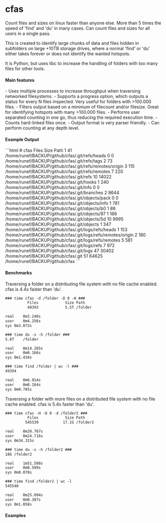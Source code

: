cfas
====

Count files and sizes on linux faster than anyone else. More than 5 times the speed of 'find' and 'du' in many cases. Can count files and sizes for all users in a single pass.

This is created to identify large chunks of data and files hidden in subfolders on
large +10TB storage drives, where a normal 'find' or 'du' either takes forever or
does not identify the wanted hotspots.

It is Python, but uses libc to increase the handling of folders with too many files for other tools.


<h4>Main features</h4>
 - Uses multiple processes to increase throughput when traversing networked filesystems.                                                                                                              - Supports a progress option, which outputs a status for every N files inspected. Very useful for folders with >100.000 files.
 - Filters output based on a minimum of filecount and/or filesize. Great for identifying hotspots with many >100.000 files.
 - Performs user separated counting in one go, thus reducing the required execution time.
 - Counts hard-linked files once.
 - Output format is very parser friendly.
 - Can perform counting at any depth level.


<h4>Example Output</h4>
```html
# cfas 
          Files            Size Path
              1              41 /home/runef/BACKUP/github/cfas/.git/refs/heads
              0               0 /home/runef/BACKUP/github/cfas/.git/refs/tags
              2              73 /home/runef/BACKUP/github/cfas/.git/refs/remotes/origin
              3             115 /home/runef/BACKUP/github/cfas/.git/refs/remotes
              7             220 /home/runef/BACKUP/github/cfas/.git/refs
             10           14022 /home/runef/BACKUP/github/cfas/.git/hooks
              1             240 /home/runef/BACKUP/github/cfas/.git/info
              0               0 /home/runef/BACKUP/github/cfas/.git/branches
              2            8644 /home/runef/BACKUP/github/cfas/.git/objects/pack
              0               0 /home/runef/BACKUP/github/cfas/.git/objects/info
              1             781 /home/runef/BACKUP/github/cfas/.git/objects/b0
              1              86 /home/runef/BACKUP/github/cfas/.git/objects/97
              1             166 /home/runef/BACKUP/github/cfas/.git/objects/5d
             10            9995 /home/runef/BACKUP/github/cfas/.git/objects
              1             347 /home/runef/BACKUP/github/cfas/.git/logs/refs/heads
              1             153 /home/runef/BACKUP/github/cfas/.git/logs/refs/remotes/origin
              2             180 /home/runef/BACKUP/github/cfas/.git/logs/refs/remotes
              5             581 /home/runef/BACKUP/github/cfas/.git/logs/refs
              7             972 /home/runef/BACKUP/github/cfas/.git/logs
             47           30402 /home/runef/BACKUP/github/cfas/.git
             51           64625 /home/runef/BACKUP/github/cfas
```


<h4>Benchmarks</h4>

Traversing a folder on a distributing file system with no file cache enabled. cfas is 4.4x faster than 'du'. 
```html
### time cfas -d /folder -D 0 -H ###
          Files            Size Path
          49393            5.5T /folder

real	0m3.240s
user	0m4.256s
sys	0m3.073s

### time du -s -h /folder ###
5.6T	/folder

real	0m14.265s
user	0m0.166s
sys	0m1.434s

### time find /folder | wc -l ###
49394

real	0m6.914s
user	0m0.164s
sys	0m0.785s
```

Traversing a folder with more files on a distributed file system with no file cache enabled. cfas is 5.4x faster than 'du'. 
```html
### time cfas -H -D 0 -d /folder2 ###
          Files            Size Path
         545539           17.1G /folder2

real	0m20.767s
user	0m24.716s
sys	0m34.315s

### time du -s -h /folder2 ###
18G	/folder2

real	1m51.508s
user	0m0.599s
sys	0m8.078s

### time find /folder2 | wc -l
545540

real	0m25.094s
user	0m0.387s
sys	0m1.058s
```

<h4>Examples</h4>









